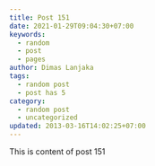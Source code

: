 ```yaml
---
title: Post 151
date: 2021-01-29T09:04:30+07:00
keywords:
  - random
  - post
  - pages
author: Dimas Lanjaka
tags:
  - random post
  - post has 5
category:
  - random post
  - uncategorized
updated: 2013-03-16T14:02:25+07:00
---
```

This is content of post 151
